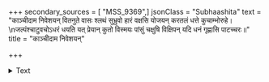 +++
secondary_sources = [ "MSS_9369",]
jsonClass = "Subhaashita"
text = "काञ्चीदाम निवेशयन् वितनुते वासः श्लथं सुभ्रुवो हारं वक्षसि योजयन् करतलं धत्ते कुचाम्भोरुहे।  \nजल्पंश्चाटुवचोऽधरं धयति यत् प्रेयान् कुतो विस्मयः पांसुं चक्षुषि विक्षिपन् यदि धनं गृह्णासि पाटच्चरः॥"
title = "काञ्चीदाम निवेशयन्"

+++

<details><summary>Text</summary>

काञ्चीदाम निवेशयन् वितनुते वासः श्लथं सुभ्रुवो हारं वक्षसि योजयन् करतलं धत्ते कुचाम्भोरुहे।  
जल्पंश्चाटुवचोऽधरं धयति यत् प्रेयान् कुतो विस्मयः पांसुं चक्षुषि विक्षिपन् यदि धनं गृह्णासि पाटच्चरः॥
</details>
